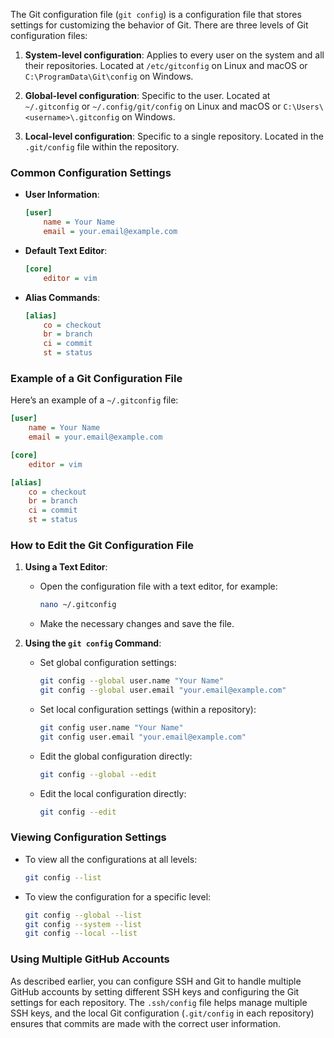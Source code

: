 The Git configuration file (`git config`) is a configuration file that stores settings for customizing the behavior of Git. There are three levels of Git configuration files:

1. **System-level configuration**: Applies to every user on the system and all their repositories. Located at `/etc/gitconfig` on Linux and macOS or `C:\ProgramData\Git\config` on Windows.

2. **Global-level configuration**: Specific to the user. Located at `~/.gitconfig` or `~/.config/git/config` on Linux and macOS or `C:\Users\<username>\.gitconfig` on Windows.

3. **Local-level configuration**: Specific to a single repository. Located in the `.git/config` file within the repository.

### Common Configuration Settings

- **User Information**:
  ```ini
  [user]
      name = Your Name
      email = your.email@example.com
  ```

- **Default Text Editor**:
  ```ini
  [core]
      editor = vim
  ```

- **Alias Commands**:
  ```ini
  [alias]
      co = checkout
      br = branch
      ci = commit
      st = status
  ```

### Example of a Git Configuration File

Here’s an example of a `~/.gitconfig` file:
```ini
[user]
    name = Your Name
    email = your.email@example.com

[core]
    editor = vim

[alias]
    co = checkout
    br = branch
    ci = commit
    st = status
```

### How to Edit the Git Configuration File

1. **Using a Text Editor**:
   - Open the configuration file with a text editor, for example:
     ```sh
     nano ~/.gitconfig
     ```
   - Make the necessary changes and save the file.

2. **Using the `git config` Command**:
   - Set global configuration settings:
     ```sh
     git config --global user.name "Your Name"
     git config --global user.email "your.email@example.com"
     ```
   - Set local configuration settings (within a repository):
     ```sh
     git config user.name "Your Name"
     git config user.email "your.email@example.com"
     ```
   - Edit the global configuration directly:
     ```sh
     git config --global --edit
     ```
   - Edit the local configuration directly:
     ```sh
     git config --edit
     ```

### Viewing Configuration Settings

- To view all the configurations at all levels:
  ```sh
  git config --list
  ```

- To view the configuration for a specific level:
  ```sh
  git config --global --list
  git config --system --list
  git config --local --list
  ```

### Using Multiple GitHub Accounts

As described earlier, you can configure SSH and Git to handle multiple GitHub accounts by setting different SSH keys and configuring the Git settings for each repository. The `.ssh/config` file helps manage multiple SSH keys, and the local Git configuration (`.git/config` in each repository) ensures that commits are made with the correct user information.